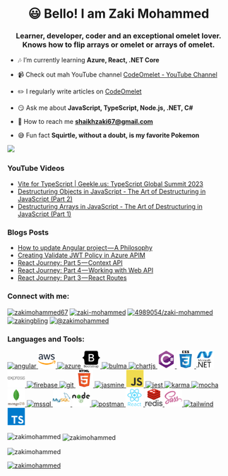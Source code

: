 <h1 align="center">😃 Bello! I am Zaki Mohammed</h1>
<h3 align="center">Learner, developer, coder and an exceptional omelet lover. Knows how to flip arrays or omelet or arrays of omelet.</h3>

- 🎶 I’m currently learning **Azure, React, .NET Core**

- 📹 Check out mah YouTube channel [CodeOmelet - YouTube Channel](https://www.youtube.com/channel/UCK6qSa7lAJtYGrQX8Y-bD1w)

- ✏️ I regularly write articles on [CodeOmelet](https://codeomelet.com/)

- 😏 Ask me about **JavaScript, TypeScript, Node.js, .NET, C#**

- 🏃 How to reach me **shaikhzaki67@gmail.com**

- 😅 Fun fact **Squirtle, without a doubt, is my favorite Pokemon**


![](https://komarev.com/ghpvc/?username=ZakiMohammed&color=yellow&style=flat-square)

### YouTube Videos
<!-- YOUTUBE-VIDEO-LIST:START -->
- [Vite for TypeScript | Geekle.us: TypeScript Global Summit 2023](https://www.youtube.com/watch?v=UaunZ2Gm2W0)
- [Destructuring Objects in JavaScript - The Art of Destructuring in JavaScript &lpar;Part 2&rpar;](https://www.youtube.com/watch?v=I1CFLpZi-u4)
- [Destructuring Arrays in JavaScript - The Art of Destructuring in JavaScript &lpar;Part 1&rpar;](https://www.youtube.com/watch?v=7wJ3Jp-AXGs)
<!-- YOUTUBE-VIDEO-LIST:END -->

### Blogs Posts
<!-- BLOG-POST-LIST:START -->
- [How to update Angular project — A Philosophy](https://zakimohammed.medium.com/how-to-update-angular-project-a-philosophy-326f893b4567?source=rss-1a77cd27c34b------2)
- [Creating Validate JWT Policy in Azure APIM](https://zakimohammed.medium.com/creating-validate-jwt-policy-in-azure-apim-fabc9118827c?source=rss-1a77cd27c34b------2)
- [React Journey: Part 5 — Context API](https://zakimohammed.medium.com/react-journey-part-5-context-api-761451b09ff2?source=rss-1a77cd27c34b------2)
- [React Journey: Part 4 — Working with Web API](https://zakimohammed.medium.com/react-journey-part-4-working-with-web-api-d35547424001?source=rss-1a77cd27c34b------2)
- [React Journey: Part 3 — React Routes](https://zakimohammed.medium.com/react-journey-part-3-react-routes-36cb3f1bea6f?source=rss-1a77cd27c34b------2)
<!-- BLOG-POST-LIST:END -->

<h3 align="left">Connect with me:</h3>
<p align="left">
<a href="https://twitter.com/zakimohammed67" target="blank"><img align="center" src="https://raw.githubusercontent.com/rahuldkjain/github-profile-readme-generator/master/src/images/icons/Social/twitter.svg" alt="zakimohammed67" height="30" width="40" /></a>
<a href="https://linkedin.com/in/zaki-mohammed" target="blank"><img align="center" src="https://raw.githubusercontent.com/rahuldkjain/github-profile-readme-generator/master/src/images/icons/Social/linked-in-alt.svg" alt="zaki-mohammed" height="30" width="40" /></a>
<a href="https://stackoverflow.com/users/4989054/zaki-mohammed" target="blank"><img align="center" src="https://raw.githubusercontent.com/rahuldkjain/github-profile-readme-generator/master/src/images/icons/Social/stack-overflow.svg" alt="4989054/zaki-mohammed" height="30" width="40" /></a>
<a href="https://instagram.com/zakingbling" target="blank"><img align="center" src="https://raw.githubusercontent.com/rahuldkjain/github-profile-readme-generator/master/src/images/icons/Social/instagram.svg" alt="zakingbling" height="30" width="40" /></a>
<a href="https://medium.com/@zakimohammed" target="blank"><img align="center" src="https://raw.githubusercontent.com/rahuldkjain/github-profile-readme-generator/master/src/images/icons/Social/medium.svg" alt="@zakimohammed" height="30" width="40" /></a>
</p>

<h3 align="left">Languages and Tools:</h3>
<p align="left"> <a href="https://angular.io" target="_blank" rel="noreferrer"> <img src="https://angular.io/assets/images/logos/angular/angular.svg" alt="angular" width="40" height="40"/> </a> <a href="https://aws.amazon.com" target="_blank" rel="noreferrer"> <img src="https://raw.githubusercontent.com/devicons/devicon/master/icons/amazonwebservices/amazonwebservices-original-wordmark.svg" alt="aws" width="40" height="40"/> </a> <a href="https://azure.microsoft.com/en-in/" target="_blank" rel="noreferrer"> <img src="https://www.vectorlogo.zone/logos/microsoft_azure/microsoft_azure-icon.svg" alt="azure" width="40" height="40"/> </a> <a href="https://getbootstrap.com" target="_blank" rel="noreferrer"> <img src="https://raw.githubusercontent.com/devicons/devicon/master/icons/bootstrap/bootstrap-plain-wordmark.svg" alt="bootstrap" width="40" height="40"/> </a> <a href="https://bulma.io/" target="_blank" rel="noreferrer"> <img src="https://raw.githubusercontent.com/gilbarbara/logos/804dc257b59e144eaca5bc6ffd16949752c6f789/logos/bulma.svg" alt="bulma" width="40" height="40"/> </a> <a href="https://www.chartjs.org" target="_blank" rel="noreferrer"> <img src="https://www.chartjs.org/media/logo-title.svg" alt="chartjs" width="40" height="40"/> </a> <a href="https://www.w3schools.com/cs/" target="_blank" rel="noreferrer"> <img src="https://raw.githubusercontent.com/devicons/devicon/master/icons/csharp/csharp-original.svg" alt="csharp" width="40" height="40"/> </a> <a href="https://www.w3schools.com/css/" target="_blank" rel="noreferrer"> <img src="https://raw.githubusercontent.com/devicons/devicon/master/icons/css3/css3-original-wordmark.svg" alt="css3" width="40" height="40"/> </a> <a href="https://dotnet.microsoft.com/" target="_blank" rel="noreferrer"> <img src="https://raw.githubusercontent.com/devicons/devicon/master/icons/dot-net/dot-net-original-wordmark.svg" alt="dotnet" width="40" height="40"/> </a> <a href="https://expressjs.com" target="_blank" rel="noreferrer"> <img src="https://raw.githubusercontent.com/devicons/devicon/master/icons/express/express-original-wordmark.svg" alt="express" width="40" height="40"/> </a> <a href="https://firebase.google.com/" target="_blank" rel="noreferrer"> <img src="https://www.vectorlogo.zone/logos/firebase/firebase-icon.svg" alt="firebase" width="40" height="40"/> </a> <a href="https://git-scm.com/" target="_blank" rel="noreferrer"> <img src="https://www.vectorlogo.zone/logos/git-scm/git-scm-icon.svg" alt="git" width="40" height="40"/> </a> <a href="https://www.w3.org/html/" target="_blank" rel="noreferrer"> <img src="https://raw.githubusercontent.com/devicons/devicon/master/icons/html5/html5-original-wordmark.svg" alt="html5" width="40" height="40"/> </a> <a href="https://jasmine.github.io/" target="_blank" rel="noreferrer"> <img src="https://www.vectorlogo.zone/logos/jasmine/jasmine-icon.svg" alt="jasmine" width="40" height="40"/> </a> <a href="https://developer.mozilla.org/en-US/docs/Web/JavaScript" target="_blank" rel="noreferrer"> <img src="https://raw.githubusercontent.com/devicons/devicon/master/icons/javascript/javascript-original.svg" alt="javascript" width="40" height="40"/> </a> <a href="https://jestjs.io" target="_blank" rel="noreferrer"> <img src="https://www.vectorlogo.zone/logos/jestjsio/jestjsio-icon.svg" alt="jest" width="40" height="40"/> </a> <a href="https://karma-runner.github.io/latest/index.html" target="_blank" rel="noreferrer"> <img src="https://raw.githubusercontent.com/detain/svg-logos/780f25886640cef088af994181646db2f6b1a3f8/svg/karma.svg" alt="karma" width="40" height="40"/> </a> <a href="https://mochajs.org" target="_blank" rel="noreferrer"> <img src="https://www.vectorlogo.zone/logos/mochajs/mochajs-icon.svg" alt="mocha" width="40" height="40"/> </a> <a href="https://www.mongodb.com/" target="_blank" rel="noreferrer"> <img src="https://raw.githubusercontent.com/devicons/devicon/master/icons/mongodb/mongodb-original-wordmark.svg" alt="mongodb" width="40" height="40"/> </a> <a href="https://www.microsoft.com/en-us/sql-server" target="_blank" rel="noreferrer"> <img src="https://www.svgrepo.com/show/303229/microsoft-sql-server-logo.svg" alt="mssql" width="40" height="40"/> </a> <a href="https://www.mysql.com/" target="_blank" rel="noreferrer"> <img src="https://raw.githubusercontent.com/devicons/devicon/master/icons/mysql/mysql-original-wordmark.svg" alt="mysql" width="40" height="40"/> </a> <a href="https://nodejs.org" target="_blank" rel="noreferrer"> <img src="https://raw.githubusercontent.com/devicons/devicon/master/icons/nodejs/nodejs-original-wordmark.svg" alt="nodejs" width="40" height="40"/> </a> <a href="https://postman.com" target="_blank" rel="noreferrer"> <img src="https://www.vectorlogo.zone/logos/getpostman/getpostman-icon.svg" alt="postman" width="40" height="40"/> </a> <a href="https://reactjs.org/" target="_blank" rel="noreferrer"> <img src="https://raw.githubusercontent.com/devicons/devicon/master/icons/react/react-original-wordmark.svg" alt="react" width="40" height="40"/> </a> <a href="https://redis.io" target="_blank" rel="noreferrer"> <img src="https://raw.githubusercontent.com/devicons/devicon/master/icons/redis/redis-original-wordmark.svg" alt="redis" width="40" height="40"/> </a> <a href="https://sass-lang.com" target="_blank" rel="noreferrer"> <img src="https://raw.githubusercontent.com/devicons/devicon/master/icons/sass/sass-original.svg" alt="sass" width="40" height="40"/> </a> <a href="https://tailwindcss.com/" target="_blank" rel="noreferrer"> <img src="https://www.vectorlogo.zone/logos/tailwindcss/tailwindcss-icon.svg" alt="tailwind" width="40" height="40"/> </a> <a href="https://www.typescriptlang.org/" target="_blank" rel="noreferrer"> <img src="https://raw.githubusercontent.com/devicons/devicon/master/icons/typescript/typescript-original.svg" alt="typescript" width="40" height="40"/> </a> </p>

<p><img align="left" src="https://github-readme-stats.vercel.app/api/top-langs?username=zakimohammed&show_icons=true&locale=en&layout=compact" alt="zakimohammed" /></p>

<p>&nbsp;<img align="center" src="https://github-readme-stats.vercel.app/api?username=zakimohammed&show_icons=true&locale=en" alt="zakimohammed" /></p>

<p><img align="center" src="https://github-readme-streak-stats.herokuapp.com/?user=zakimohammed&" alt="zakimohammed" /></p>

<p align="left"> <a href="https://github.com/ryo-ma/github-profile-trophy"><img src="https://github-profile-trophy.vercel.app/?username=zakimohammed" alt="zakimohammed" /></a> </p>
